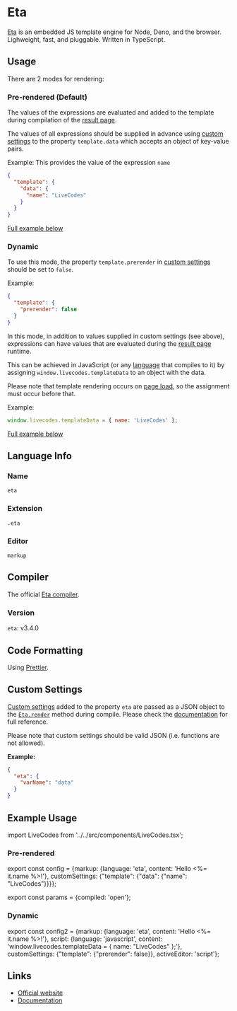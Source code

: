 # Eta

[Eta](https://eta.js.org/) is an embedded JS template engine for Node, Deno, and the browser. Lighweight, fast, and pluggable. Written in TypeScript.

## Usage

There are 2 modes for rendering:

### Pre-rendered (Default)

The values of the expressions are evaluated and added to the template during compilation of the [result page](../features/result.html.md).

The values of all expressions should be supplied in advance using [custom settings](../advanced/custom-settings.html.md) to the property `template.data` which accepts an object of key-value pairs.

Example: This provides the value of the expression `name`

```json title="Custom Settings"
{
  "template": {
    "data": {
      "name": "LiveCodes"
    }
  }
}
```

[Full example below](#pre-rendered)

### Dynamic

To use this mode, the property `template.prerender` in [custom settings](../advanced/custom-settings.html.md) should be set to `false`.

Example:

```json title="Custom Settings"
{
  "template": {
    "prerender": false
  }
}
```

In this mode, in addition to values supplied in custom settings (see above), expressions can have values that are evaluated during the [result page](../features/result.html.md) runtime.

This can be achieved in JavaScript (or any [language](../languages/index.html.md) that compiles to it) by assigning `window.livecodes.templateData` to an object with the data.

Please note that template rendering occurs on [page load](https://developer.mozilla.org/en-US/docs/Web/API/Window/load_event), so the assignment must occur before that.

Example:

```js title="Script Editor (JS)"
window.livecodes.templateData = { name: 'LiveCodes' };
```

[Full example below](#dynamic-1)

## Language Info

### Name

`eta`

### Extension

`.eta`

### Editor

`markup`

## Compiler

The official [Eta compiler](https://www.npmjs.com/package/eta).

### Version

`eta`: v3.4.0

## Code Formatting

Using [Prettier](https://prettier.io/).

## Custom Settings

[Custom settings](../advanced/custom-settings.html.md) added to the property `eta` are passed as a JSON object to the [`Eta.render`](https://eta.js.org/docs/api/rendering) method during compile. Please check the [documentation](https://eta.js.org/docs/api/configuration) for full reference.

Please note that custom settings should be valid JSON (i.e. functions are not allowed).

**Example:**

```json title="Custom Settings"
{
  "eta": {
    "varName": "data"
  }
}
```

## Example Usage

import LiveCodes from '../../src/components/LiveCodes.tsx';

### Pre-rendered

export const config = {markup: {language: 'eta', content: 'Hello <%= it.name %>!'}, customSettings: {"template": {"data": {"name": "LiveCodes"}}}};

export const params = {compiled: 'open'};

<LiveCodes config={config} params={params}></LiveCodes>

### Dynamic

export const config2 = {markup: {language: 'eta', content: 'Hello <%= it.name %>!'}, script: {language: 'javascript', content: 'window.livecodes.templateData = { name: "LiveCodes" };'}, customSettings: {"template": {"prerender": false}}, activeEditor: 'script'};

<LiveCodes config={config2}></LiveCodes>

## Links

- [Official website](https://eta.js.org/)
- [Documentation](https://eta.js.org/docs/learn)